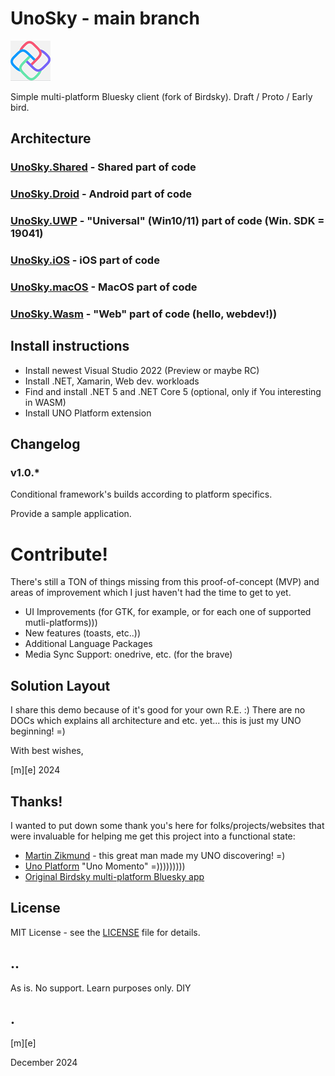 # UnoSky - main branch 
![](Images/logo.png)

Simple multi-platform Bluesky client (fork of Birdsky). Draft / Proto / Early bird.


## Architecture
### [UnoSky.Shared](Src/UnoSky.Shared) - Shared part of code
### [UnoSky.Droid](Src/UnoSky.Droid) - Android part of code
### [UnoSky.UWP](Src/UnoSky.UWP) - "Universal" (Win10/11) part of code (Win. SDK = 19041)
### [UnoSky.iOS](Src/UnoSky.iOS) - iOS part of code
### [UnoSky.macOS](Src/UnoSky.macOS) - MacOS part of code
### [UnoSky.Wasm](Src/UnoSky.Wasm) - "Web" part of code (hello, webdev!))


## Install instructions
* Install newest Visual Studio 2022 (Preview or maybe RC) 
* Install .NET, Xamarin, Web dev. workloads
* Find and install .NET 5 and .NET Core 5 (optional, only if You interesting in WASM) 
* Install UNO Platform extension
   

## Changelog
### v1.0.*

Conditional framework's builds according to platform specifics.
  
Provide a sample application.

# Contribute!
There's still a TON of things missing from this proof-of-concept (MVP) and areas of improvement 
which I just haven't had the time to get to yet.
- UI Improvements (for GTK, for example, or for each one of supported mutli-platforms)))
- New features (toasts, etc..))
- Additional Language Packages
- Media Sync Support: onedrive, etc. (for the brave)

## Solution Layout
I share this demo because of it's good for your own R.E. :)
There are no DOCs which explains all architecture and etc. yet... this is just my UNO beginning! =) 

With best wishes,

  [m][e] 2024

## Thanks!
I wanted to put down some thank you's here for folks/projects/websites that were invaluable for helping me get this project into a functional state:
* [Martin Zikmund](https://github.com/MartinZikmund/) - this great man made my UNO discovering! =)
* [Uno Platform](https://github.com/uno) "Uno Momento" =)))))))))
* [Original Birdsky multi-platform Bluesky app](https://github.com/MartinZikmund/birdsky)

## License
MIT License - see the [LICENSE](LICENSE) file for details.

## ..
As is. No support. Learn purposes only. DIY

## .
[m][e]

December 2024
